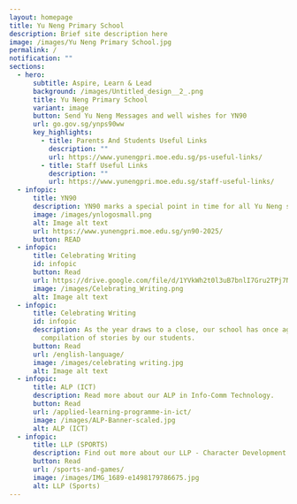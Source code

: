 ```yaml
---
layout: homepage
title: Yu Neng Primary School
description: Brief site description here
image: /images/Yu Neng Primary School.jpg
permalink: /
notification: ""
sections:
  - hero:
      subtitle: Aspire, Learn & Lead
      background: /images/Untitled_design__2_.png
      title: Yu Neng Primary School
      variant: image
      button: Send Yu Neng Messages and well wishes for YN90
      url: go.gov.sg/ynps90ww
      key_highlights:
        - title: Parents And Students Useful Links
          description: ""
          url: https://www.yunengpri.moe.edu.sg/ps-useful-links/
        - title: Staff Useful Links
          description: ""
          url: https://www.yunengpri.moe.edu.sg/staff-useful-links/
  - infopic:
      title: YN90
      description: YN90 marks a special point in time for all Yu Neng students and staff.
      image: /images/ynlogosmall.png
      alt: Image alt text
      url: https://www.yunengpri.moe.edu.sg/yn90-2025/
      button: READ
  - infopic:
      title: Celebrating Writing
      id: infopic
      button: Read
      url: https://drive.google.com/file/d/1YVkWh2t0l3uB7bnlI7Gru2TPj7NuyFWL/view?usp=sharing
      image: /images/Celebrating_Writing.png
      alt: Image alt text
  - infopic:
      title: Celebrating Writing
      id: infopic
      description: As the year draws to a close, our school has once again published a
        compilation of stories by our students.
      button: Read
      url: /english-language/
      image: /images/celebrating writing.jpg
      alt: Image alt text
  - infopic:
      title: ALP (ICT)
      description: Read more about our ALP in Info-Comm Technology.
      button: Read
      url: /applied-learning-programme-in-ict/
      image: /images/ALP-Banner-scaled.jpg
      alt: ALP (ICT)
  - infopic:
      title: LLP (SPORTS)
      description: Find out more about our LLP - Character Development Through Sports.
      button: Read
      url: /sports-and-games/
      image: /images/IMG_1689-e1498179786675.jpg
      alt: LLP (Sports)
---
```

